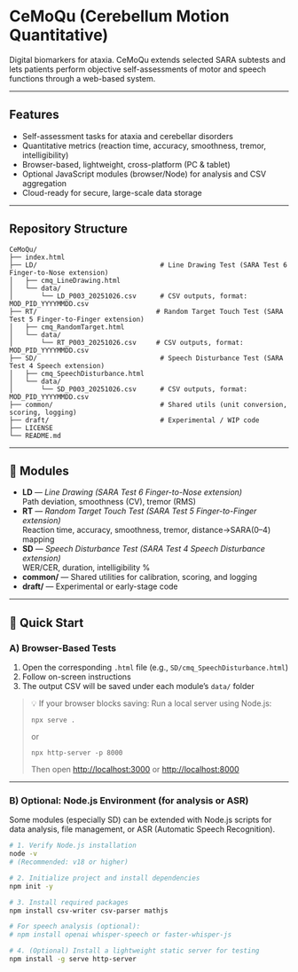 # CeMoQu (Cerebellum Motion Quantitative)

Digital biomarkers for ataxia. CeMoQu extends selected SARA subtests and lets patients perform objective self-assessments of motor and speech functions through a web-based system.

---

## Features
- Self-assessment tasks for ataxia and cerebellar disorders
- Quantitative metrics (reaction time, accuracy, smoothness, tremor, intelligibility)
- Browser-based, lightweight, cross-platform (PC & tablet)
- Optional JavaScript modules (browser/Node) for analysis and CSV aggregation
- Cloud-ready for secure, large-scale data storage

---

## Repository Structure

```text
CeMoQu/
├── index.html
├── LD/                               # Line Drawing Test (SARA Test 6 Finger-to-Nose extension)
│   ├── cmq_LineDrawing.html
│   └── data/
│       └── LD_P003_20251026.csv      # CSV outputs, format: MOD_PID_YYYYMMDD.csv
├── RT/                              # Random Target Touch Test (SARA Test 5 Finger-to-Finger extension)
│   ├── cmq_RandomTarget.html
│   └── data/
│       └── RT_P003_20251026.csv     # CSV outputs, format: MOD_PID_YYYYMMDD.csv
├── SD/                               # Speech Disturbance Test (SARA Test 4 Speech extension)
│   ├── cmq_SpeechDisturbance.html
│   └── data/
│       └── SD_P003_20251026.csv      # CSV outputs, format: MOD_PID_YYYYMMDD.csv
├── common/                           # Shared utils (unit conversion, scoring, logging)
├── draft/                            # Experimental / WIP code
├── LICENSE
└── README.md
```
---

## 🧩 Modules
- **LD** — *Line Drawing (SARA Test 6 Finger-to-Nose extension)*  
  Path deviation, smoothness (CV), tremor (RMS)
- **RT** — *Random Target Touch Test (SARA Test 5 Finger-to-Finger extension)*  
  Reaction time, accuracy, smoothness, tremor, distance→SARA(0–4) mapping
- **SD** — *Speech Disturbance Test (SARA Test 4 Speech Disturbance extension)*  
  WER/CER, duration, intelligibility %
- **common/** — Shared utilities for calibration, scoring, and logging
- **draft/** — Experimental or early-stage code

---

## 🚀 Quick Start

### A) Browser-Based Tests
1. Open the corresponding `.html` file (e.g., `SD/cmq_SpeechDisturbance.html`)
2. Follow on-screen instructions  
3. The output CSV will be saved under each module’s `data/` folder

>💡 If your browser blocks saving:
> Run a local server using Node.js:
> ```
> npx serve .
> ```
> or
> ```
> npx http-server -p 8000
> ```
> Then open [http://localhost:3000](http://localhost:3000) or [http://localhost:8000](http://localhost:8000)

---

### B) Optional: Node.js Environment (for analysis or ASR)
Some modules (especially SD) can be extended with Node.js scripts for data analysis, file management, or ASR (Automatic Speech Recognition).

```bash
# 1. Verify Node.js installation
node -v
# (Recommended: v18 or higher)

# 2. Initialize project and install dependencies
npm init -y

# 3. Install required packages
npm install csv-writer csv-parser mathjs

# For speech analysis (optional):
# npm install openai whisper-speech or faster-whisper-js

# 4. (Optional) Install a lightweight static server for testing
npm install -g serve http-server

